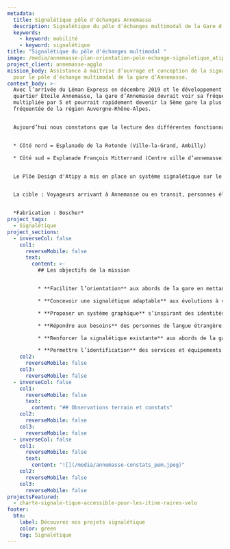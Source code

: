 ```yaml
---
metadata:
  title: Signalétique pôle d'échanges Annemasse
  description: Signalétique du pôle d'échanges multimodal de la Gare d'Annemasse
  keywords:
    - keyword: mobilité
    - keyword: signalétique
title: "Signalétique du pôle d'échanges multimodal "
image: /media/annemasse-plan-orientation-pole-echange-signaletique_atipy_version_reel.jpg
project_client: annemasse-agglo
mission_body: Assistance à maitrise d’ouvrage et conception de la signalétique
  pour le pôle d’échange multimodal de la gare d’Annemasse.
context_body: >-
  Avec l’arrivée du Léman Express en décembre 2019 et le développement du
  quartier Étoile Annemasse, la gare d’Annemasse devrait voir sa fréquentation
  multipliée par 5 et pourrait rapidement devenir la 5ème gare la plus
  fréquentée de la région Auvergne-Rhône-Alpes.


  Aujourd’hui nous constatons que la lecture des différentes fonctionnalités du PEM est complexe. Il existe une perte de repères et des difficultés d’orientation à la sortie de la gare :


  * Côté nord = Esplanade de la Rotonde (Ville-la-Grand, Ambilly)

  * Côté sud = Esplanade François Mitterrand (Centre ville d’annemasse)


  Le Plôe Design d'Atipy a mis en place un système signalétique sur le périmètre du Pôle d’échange multimodal (PEM).


  La cible : Voyageurs arrivant à Annemasse ou en transit, personnes éloignées du français, primo-visiteur (ne connaissant pas les lieux).


  *Fabrication : Boscher*
project_tags:
  - Signalétique
project_sections:
  - inverseCol: false
    col1:
      reverseMobile: false
      text:
        content: >-
          ## Les objectifs de la mission


          * **Faciliter l’orientation** aux abords de la gare en mettant à disposition de tous les usagers des informations claires et visibles.

          * **Concevoir une signalétique adaptable** aux évolutions à venir.

          * **Proposer un système graphique** s’inspirant des identités visuelles présentes sur le périmètre.

          * **Répondre aux besoins** des personnes de langue étrangère ou en situation de handicap.

          * **Renforcer la signalétique existante** aux abords de la gare en mettant à disposition de tous les usagers des informations claires et visibles.

          * **Permettre l’identification** des services et équipements du Pôle d’Echange Multimodal (PEM).
    col2:
      reverseMobile: false
    col3:
      reverseMobile: false
  - inverseCol: false
    col1:
      reverseMobile: false
      text:
        content: "## Observations terrain et constats"
    col2:
      reverseMobile: false
    col3:
      reverseMobile: false
  - inverseCol: false
    col1:
      reverseMobile: false
      text:
        content: "![](/media/annemasse-constats_pem.jpeg)"
    col2:
      reverseMobile: false
    col3:
      reverseMobile: false
projectsFeatured:
  - charte-signale-tique-accessible-pour-les-itine-raires-velo
footer:
  btn:
    label: Découvrez nos projets signalétique
    color: green
    tag: Signalétique
---
```

